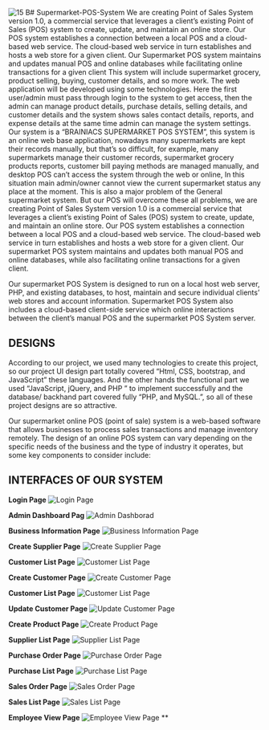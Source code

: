 ![15 B](https://github.com/brianiacs-Cluster-3-2/Supermarket-POS-System/assets/90097439/dfe41d13-2ac2-4858-ba36-94ee37723cb1)# Supermarket-POS-System
We are creating Point of Sales System version 1.0, a commercial service that leverages a 
client’s existing Point of Sales (POS) system to create, update, and maintain an online store. 
Our POS system establishes a connection between a local POS and a cloud-based web service. 
The cloud-based web service in turn establishes and hosts a web store for a given client. Our 
Supermarket POS system maintains and updates manual POS and online databases while 
facilitating online transactions for a given client
This system will include supermarket grocery, product selling, buying, customer details, and 
so more work. The web application will be developed using some technologies. Here the first 
user/admin must pass through login to the system to get access, then the admin can manage 
product details, purchase details, selling details, and customer details and the system shows 
sales contact details, reports, and expense details at the same time admin can manage the 
system settings.
Our system is a “BRAINIACS SUPERMARKET POS SYSTEM”, this system is an online 
web base application, nowadays many supermarkets are kept their records manually, but 
that’s so difficult, for example, many supermarkets manage their customer records, 
supermarket grocery products reports, customer bill paying methods are managed manually, 
and desktop POS can’t access the system through the web or online, In this situation main 
admin/owner cannot view the current supermarket status any place at the moment. This is also 
a major problem of the General supermarket system. But our POS will overcome these all 
problems, we are creating Point of Sales System version 1.0 is a commercial service that 
leverages a client’s existing Point of Sales (POS) system to create, update, and maintain an 
online store. Our POS system establishes a connection between a local POS and a cloud-based 
web service. The cloud-based web service in turn establishes and hosts a web store for a given 
client. Our supermarket POS system maintains and updates both manual POS and online 
databases, while also facilitating online transactions for a given client.

Our supermarket POS System is designed to run on a local host web server, PHP, and existing 
databases, to host, maintain and secure individual clients’ web stores and account information. 
Supermarket POS System also includes a cloud-based client-side service which online 
interactions between the client’s manual POS and the supermarket POS System server.

## DESIGNS
According to our project, we used many technologies to create this project, so our project UI design
part totally covered “Html, CSS, bootstrap, and JavaScript” these languages. And the other hands the 
functional part we used “JavaScript, jQuery, and PHP ” to implement successfully and the database/ 
backhand part covered fully “PHP, and MySQL.”, so all of these project designs are so attractive.

Our supermarket online POS (point of sale) system is a web-based software that allows 
businesses to process sales transactions and manage inventory remotely. The design of an 
online POS system can vary depending on the specific needs of the business and the type of 
industry it operates, but some key components to consider include:


## INTERFACES OF OUR SYSTEM 
**Login Page**
![Login Page](https://github.com/brianiacs-Cluster-3-2/Supermarket-POS-System/assets/90097439/39e5b036-9236-4b8e-97d2-30861c4eacbf)

**Admin Dashboard Pag**
![Admin Dashborad](https://github.com/brianiacs-Cluster-3-2/Supermarket-POS-System/assets/90097439/5dd87e65-c345-4f90-8e52-c367062d0023)

**Business Information Page**
![Business Information Page](https://github.com/brianiacs-Cluster-3-2/Supermarket-POS-System/assets/90097439/24127465-927f-4344-bf55-7eba62f0a676)

**Create Supplier Page**
![Create Supplier Page](https://github.com/brianiacs-Cluster-3-2/Supermarket-POS-System/assets/90097439/f622ae04-735a-4941-9d3a-84977a183932)

**Customer List Page**
![Customer List Page](https://github.com/brianiacs-Cluster-3-2/Supermarket-POS-System/assets/90097439/9bb6791d-b291-4539-a84a-04a956d22ef6)

**Create Customer Page**
![Create Customer Page](https://github.com/brianiacs-Cluster-3-2/Supermarket-POS-System/assets/90097439/9ded4662-b229-4575-88b1-d7c3b5c01545)

**Customer List Page**
![Customer List Page](https://github.com/brianiacs-Cluster-3-2/Supermarket-POS-System/assets/90097439/da5b2e14-e823-4655-b72c-5100298608b1)

**Update Customer Page**
![Update Customer Page](https://github.com/brianiacs-Cluster-3-2/Supermarket-POS-System/assets/90097439/87292c4a-7feb-4d6e-9884-11bcd56c10f0)

**Create Product Page**
![Create Product Page](https://github.com/brianiacs-Cluster-3-2/Supermarket-POS-System/assets/90097439/7a35e0eb-326b-4ac0-9d20-77245fbcdc6e)

**Supplier List Page**
![Supplier List Page](https://github.com/brianiacs-Cluster-3-2/Supermarket-POS-System/assets/90097439/0074e238-b2ac-4210-bbef-ecf8d3ae86e0)

**Purchase Order Page**
![Purchase Order Page](https://github.com/brianiacs-Cluster-3-2/Supermarket-POS-System/assets/90097439/07c5320d-6afa-479e-80f5-df30264bf907)

**Purchase List Page**
![Purchase List Page](https://github.com/brianiacs-Cluster-3-2/Supermarket-POS-System/assets/90097439/67513ab4-5df1-4657-a4d7-db8d01d3d89a)

**Sales Order Page**
![Sales Order Page](https://github.com/brianiacs-Cluster-3-2/Supermarket-POS-System/assets/90097439/e6cfbbcf-f45a-41ea-917f-c6f3923e70b0)

**Sales List Page**
![Sales List Page](https://github.com/brianiacs-Cluster-3-2/Supermarket-POS-System/assets/90097439/b55ee9cf-c2d4-4f9a-b638-c816018a1a73)

**Employee View Page**
![Employee View Page](https://github.com/brianiacs-Cluster-3-2/Supermarket-POS-System/assets/90097439/aa828a0b-1384-4bf1-b541-c02cac0f9f1e)
**
